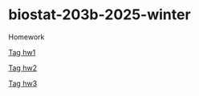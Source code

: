 # biostat-203b-2025-winter
Homework

[Tag hw1](https://github.com/Wenjing-Z/biostat-203b-2025-winter/releases/tag/hw1)

[Tag hw2](https://github.com/Wenjing-Z/biostat-203b-2025-winter/releases/tag/hw2)

[Tag hw3](https://github.com/Wenjing-Z/biostat-203b-2025-winter/releases/tag/hw3)